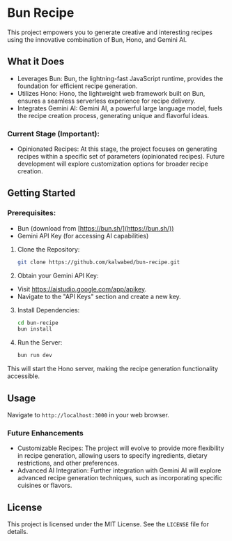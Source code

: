 # Bun Recipe

This project empowers you to generate creative and interesting recipes using the innovative combination of Bun, Hono, and Gemini AI.

## What it Does

* Leverages Bun: Bun, the lightning-fast JavaScript runtime, provides the foundation for efficient recipe generation.
* Utilizes Hono: Hono, the lightweight web framework built on Bun, ensures a seamless serverless experience for recipe delivery.
* Integrates Gemini AI: Gemini AI, a powerful large language model, fuels the recipe creation process, generating unique and flavorful ideas.

### Current Stage (Important):

* Opinionated Recipes: At this stage, the project focuses on generating recipes within a specific set of parameters (opinionated recipes). Future development will explore customization options for broader recipe creation.

## Getting Started

### Prerequisites:
- Bun (download from [https://bun.sh/](https://bun.sh/))
- Gemini API Key (for accessing AI capabilities)

1. Clone the Repository: 
   ```bash
   git clone https://github.com/kalwabed/bun-recipe.git
   ```
2. Obtain your Gemini API Key:

- Visit https://aistudio.google.com/app/apikey.
- Navigate to the "API Keys" section and create a new key.

3. Install Dependencies: 
   ```bash
   cd bun-recipe
   bun install
   ```

4. Run the Server: 
   ```bash
   bun run dev
   ```

This will start the Hono server, making the recipe generation functionality accessible.

## Usage

Navigate to `http://localhost:3000` in your web browser.

### Future Enhancements 

* Customizable Recipes: The project will evolve to provide more flexibility in recipe generation, allowing users to specify ingredients, dietary restrictions, and other preferences.
* Advanced AI Integration: Further integration with Gemini AI will explore advanced recipe generation techniques, such as incorporating specific cuisines or flavors.

## License 

This project is licensed under the MIT License. See the `LICENSE` file for details.
